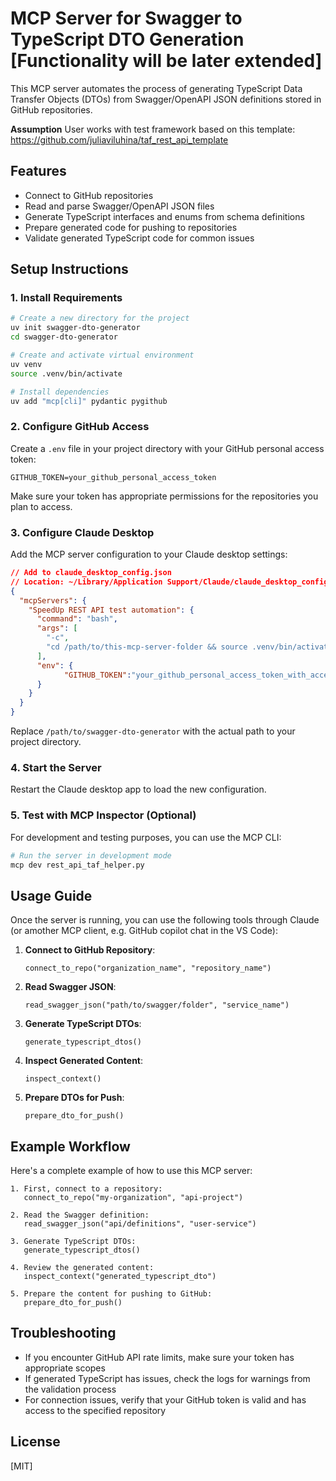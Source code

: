 # MCP Server for Swagger to TypeScript DTO Generation [Functionality will be later extended]

This MCP server automates the process of generating TypeScript Data Transfer Objects (DTOs) from Swagger/OpenAPI JSON definitions stored in GitHub repositories.

**Assumption** User works with test framework based on this template: https://github.com/juliaviluhina/taf_rest_api_template

## Features

- Connect to GitHub repositories
- Read and parse Swagger/OpenAPI JSON files
- Generate TypeScript interfaces and enums from schema definitions
- Prepare generated code for pushing to repositories
- Validate generated TypeScript code for common issues

## Setup Instructions

### 1. Install Requirements

```bash
# Create a new directory for the project
uv init swagger-dto-generator
cd swagger-dto-generator

# Create and activate virtual environment
uv venv
source .venv/bin/activate

# Install dependencies
uv add "mcp[cli]" pydantic pygithub
```

### 2. Configure GitHub Access

Create a `.env` file in your project directory with your GitHub personal access token:

```
GITHUB_TOKEN=your_github_personal_access_token
```

Make sure your token has appropriate permissions for the repositories you plan to access.

### 3. Configure Claude Desktop

Add the MCP server configuration to your Claude desktop settings:

```json
// Add to claude_desktop_config.json
// Location: ~/Library/Application Support/Claude/claude_desktop_config.json
{
  "mcpServers": {
    "SpeedUp REST API test automation": {
      "command": "bash",
      "args": [
        "-c",
        "cd /path/to/this-mcp-server-folder && source .venv/bin/activate && mcp run rest_api_taf_helper.py"
      ],
      "env": {
            "GITHUB_TOKEN":"your_github_personal_access_token_with_access_to_taf_repo"
      }  
    }
  }
}
```

Replace `/path/to/swagger-dto-generator` with the actual path to your project directory.

### 4. Start the Server

Restart the Claude desktop app to load the new configuration.

### 5. Test with MCP Inspector (Optional)

For development and testing purposes, you can use the MCP CLI:

```bash
# Run the server in development mode
mcp dev rest_api_taf_helper.py
```

## Usage Guide

Once the server is running, you can use the following tools through Claude (or amother MCP client, e.g. GitHub copilot chat in the VS Code):

1. **Connect to GitHub Repository**:
   ```
   connect_to_repo("organization_name", "repository_name")
   ```

2. **Read Swagger JSON**:
   ```
   read_swagger_json("path/to/swagger/folder", "service_name")
   ```

3. **Generate TypeScript DTOs**:
   ```
   generate_typescript_dtos()
   ```

4. **Inspect Generated Content**:
   ```
   inspect_context()
   ```

5. **Prepare DTOs for Push**:
   ```
   prepare_dto_for_push()
   ```

## Example Workflow

Here's a complete example of how to use this MCP server:

```
1. First, connect to a repository:
   connect_to_repo("my-organization", "api-project")

2. Read the Swagger definition:
   read_swagger_json("api/definitions", "user-service")

3. Generate TypeScript DTOs:
   generate_typescript_dtos()

4. Review the generated content:
   inspect_context("generated_typescript_dto")

5. Prepare the content for pushing to GitHub:
   prepare_dto_for_push()
```

## Troubleshooting

- If you encounter GitHub API rate limits, make sure your token has appropriate scopes
- If generated TypeScript has issues, check the logs for warnings from the validation process
- For connection issues, verify that your GitHub token is valid and has access to the specified repository

## License

[MIT]